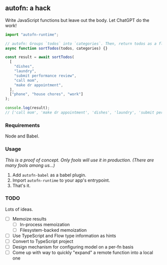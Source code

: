 ## autofn: a hack

Write JavaScript functions but leave out the body. Let ChatGPT do the work!

```javascript
import "autofn-runtime";

// autofn: Groups `todos` into `categories`. Then, return todos as a flattened array in the order specified by `categories`.
async function sortTodos(todos, categories) {}

const result = await sortTodos(
  [
    "dishes",
    "laundry",
    "submit performance review",
    "call mom",
    "make dr appointment",
  ],
  ["phone", "house chores", "work"]
);

console.log(result);
// ['call mom', 'make dr appointment', 'dishes', 'laundry', 'submit performance review']
```

### Requirements

Node and Babel.

### Usage

_This is a proof of concept. Only fools will use it in production. (There are many fools among us...)_

1. Add `autofn-babel` as a babel plugin.
2. Import `autofn-runtime` to your app's entrypoint.
3. That's it.

### TODO

Lots of ideas.

 - [ ] Memoize results
   - [ ] In-process memoization
   - [ ] Filesystem-backed memoization
 - [ ] Use TypeScript and Flow type information as hints
 - [ ] Convert to TypeScript project
 - [ ] Design mechanism for configuring model on a per-fn basis
 - [ ] Come up with way to quickly "expand" a remote function into a local one
